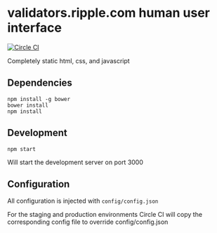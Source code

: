 # validators.ripple.com human user interface

[![Circle CI](https://circleci.com/gh/ripple/validator-registry-webapp.svg?style=svg)](https://circleci.com/gh/ripple/validator-registry-webapp)

Completely static html, css, and javascript

## Dependencies

````
npm install -g bower
bower install
npm install
````

## Development

````
npm start
````

Will start the development server on port 3000

## Configuration

All configuration is injected with `config/config.json`

For the staging and production environments Circle CI will copy
the corresponding config file to override config/config.json

